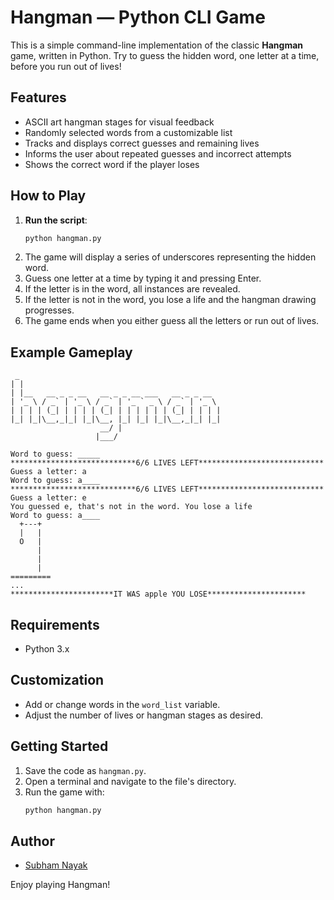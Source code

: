 # Hangman — Python CLI Game

This is a simple command-line implementation of the classic **Hangman** game, written in Python. Try to guess the hidden word, one letter at a time, before you run out of lives!

## Features

- ASCII art hangman stages for visual feedback
- Randomly selected words from a customizable list
- Tracks and displays correct guesses and remaining lives
- Informs the user about repeated guesses and incorrect attempts
- Shows the correct word if the player loses

## How to Play

1. **Run the script**:
    ```bash
    python hangman.py
    ```
2. The game will display a series of underscores representing the hidden word.
3. Guess one letter at a time by typing it and pressing Enter.
4. If the letter is in the word, all instances are revealed.
5. If the letter is not in the word, you lose a life and the hangman drawing progresses.
6. The game ends when you either guess all the letters or run out of lives.

## Example Gameplay

```
 _                                             
| |                                            
| |__   __ _ _ __   __ _ _ __ ___   __ _ _ __  
| '_ \ / _` | '_ \ / _` | '_ ` _ \ / _` | '_ \ 
| | | | (_| | | | | (_| | | | | | | (_| | | | |
|_| |_|\__,_|_| |_|\__, |_| |_| |_|\__,_|_| |_|
                    __/ |                      
                   |___/    

Word to guess: _____
****************************6/6 LIVES LEFT****************************
Guess a letter: a
Word to guess: a____
****************************6/6 LIVES LEFT****************************
Guess a letter: e
You guessed e, that's not in the word. You lose a life
Word to guess: a____
  +---+
  |   |
  O   |
      |
      |
      |
=========
...
***********************IT WAS apple YOU LOSE**********************
```

## Requirements

- Python 3.x

## Customization

- Add or change words in the `word_list` variable.
- Adjust the number of lives or hangman stages as desired.

## Getting Started

1. Save the code as `hangman.py`.
2. Open a terminal and navigate to the file's directory.
3. Run the game with:
    ```bash
    python hangman.py
    ```

## Author

- [Subham Nayak](https://github.com/Subham73-cmd)


Enjoy playing Hangman!

